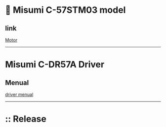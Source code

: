 # :pushpin: Misumi C-57STM03 model

## link
[Motor](https://kr.misumi-ec.com/vona2/detail/110310526859/?HissuCode=C-DR57A)

---

# Misumi C-DR57A Driver

## Menual
[driver menual](https://kr.misumi-ec.com/pdf/fa/manual/57.pdf)


---

# :: Release
